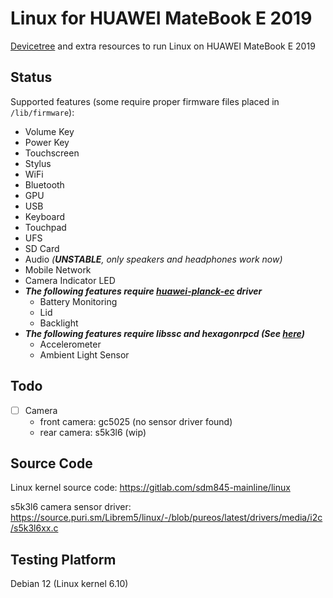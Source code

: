 # Linux for HUAWEI MateBook E 2019

[Devicetree](https://gitlab.com/New-Wheat/linux-for-huawei-matebook-e-2019/-/blob/main/sdm850-huawei-matebook-e-2019.dts) and extra resources to run Linux on HUAWEI MateBook E 2019

## Status

Supported features (some require proper firmware files placed in `/lib/firmware`):

- Volume Key
- Power Key
- Touchscreen
- Stylus
- WiFi
- Bluetooth
- GPU
- USB
- Keyboard
- Touchpad
- UFS
- SD Card
- Audio _(**UNSTABLE**, only speakers and headphones work now)_
- Mobile Network
- Camera Indicator LED  
- _**The following features require [huawei-planck-ec](https://gitlab.com/New-Wheat/linux-for-huawei-matebook-e-2019/-/blob/main/drivers/power/supply/huawei-planck-ec.c) driver**_
    - Battery Monitoring
    - Lid
    - Backlight  
- _**The following features require libssc and hexagonrpcd (See [here](https://gitlab.com/postmarketOS/pmaports/-/merge_requests/4050))**_
    - Accelerometer
    - Ambient Light Sensor


## Todo


- [ ] Camera
    - front camera: gc5025 (no sensor driver found)
    - rear camera: s5k3l6 (wip)

## Source Code

Linux kernel source code: https://gitlab.com/sdm845-mainline/linux

s5k3l6 camera sensor driver: https://source.puri.sm/Librem5/linux/-/blob/pureos/latest/drivers/media/i2c/s5k3l6xx.c

## Testing Platform

Debian 12 (Linux kernel 6.10)
